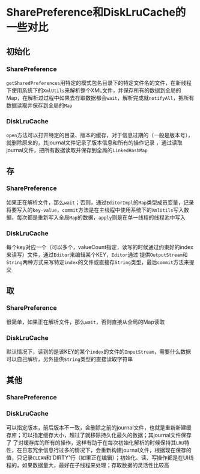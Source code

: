# SharePreference和DiskLruCache的一些对比

## 初始化

### SharePreference
  `getSharedPreferences`用特定的模式包名目录下的特定文件名的文件，在新线程下使用系统下的`XmlUtils`来解析整个XML文件，并保存所有的数据到全局的Map，在解析过过程中如果去存取数据都会`wait`，解析完成就`notifyAll`，把所有数据读取并保存到全局的`Map`

### DiskLruCache
  `open`方法可以打开特定的目录、版本的缓存，对于信息过期的（一般是版本号），就删除原来的，其journal文件记录了版本信息和所有的操作记录
  ，通过读取journal文件，把所有数据读取并保存到全局的`LinkedHashMap`

## 存
### SharePreference
  如果正在解析文件，那么`wait`；否则，通过`EditorImpl`的`Map`类型成员变量，记录将要写入的`key-value`，`commit`方法是在主线程中使用系统下的`XmlUtils`写入数据，每次都是重新写入全局`Map`的数据，`apply`则是在单一线程的线程池中写入


### DiskLruCache
  每个key对应一个（可以多个，valueCount指定，读写的时候通过约束好的index来读写）文件，通过`Editor`来编辑某个KEY，`Editor`通过
  提供`OutputStream`和`String`两种方式来写特定`index`的文件或直接存`String`类型，最后`commit`方法来提交

## 取
### SharePreference
  很简单，如果正在解析文件，那么`wait`，否则直接从全局的Map读取

### DiskLruCache
  默认情况下，读到的是该KEY的某个`index`的文件的`InputStream`，需要什么数据可以自己解析，另外提供`String`类型的直接读取字符串

## 其他
### SharePreference


### DiskLruCache
  可以指定版本，前后版本不一致，会删除之前的journal文件，也就是重新新建缓存库；可以指定缓存大小，超过了就移除持久化最久的数据；其journal文件保存了
  了对缓存库的所有的操作，这样有助于在每次初始化解析的时候保持其`LRU`特性，在日志冗余信息行过多的情况下，会重新构建journal文件，根据现在保存的值，只记录`CLEAN`和'DIRTY'行（如果正在编辑）；初始化、读、写操作都是在UI线程的，如果数据量大，最好在子线程来处理；存取数据的灵活性比较高
